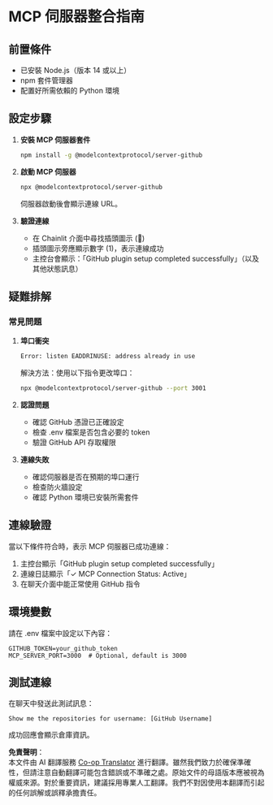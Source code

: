 <!--
CO_OP_TRANSLATOR_METADATA:
{
  "original_hash": "c4be907703b836d1a1c360db20da4de9",
  "translation_date": "2025-07-12T14:14:55+00:00",
  "source_file": "11-mcp/code_samples/github-mcp/MCP_SETUP.md",
  "language_code": "hk"
}
-->
# MCP 伺服器整合指南

## 前置條件
- 已安裝 Node.js（版本 14 或以上）
- npm 套件管理器
- 配置好所需依賴的 Python 環境

## 設定步驟

1. **安裝 MCP 伺服器套件**  
   ```bash
   npm install -g @modelcontextprotocol/server-github
   ```

2. **啟動 MCP 伺服器**  
   ```bash
   npx @modelcontextprotocol/server-github
   ```  
   伺服器啟動後會顯示連線 URL。

3. **驗證連線**  
   - 在 Chainlit 介面中尋找插頭圖示 (🔌)  
   - 插頭圖示旁應顯示數字 (1)，表示連線成功  
   - 主控台會顯示：「GitHub plugin setup completed successfully」（以及其他狀態訊息）

## 疑難排解

### 常見問題

1. **埠口衝突**  
   ```bash
   Error: listen EADDRINUSE: address already in use
   ```  
   解決方法：使用以下指令更改埠口：  
   ```bash
   npx @modelcontextprotocol/server-github --port 3001
   ```

2. **認證問題**  
   - 確認 GitHub 憑證已正確設定  
   - 檢查 .env 檔案是否包含必要的 token  
   - 驗證 GitHub API 存取權限

3. **連線失敗**  
   - 確認伺服器是否在預期的埠口運行  
   - 檢查防火牆設定  
   - 確認 Python 環境已安裝所需套件

## 連線驗證

當以下條件符合時，表示 MCP 伺服器已成功連線：  
1. 主控台顯示「GitHub plugin setup completed successfully」  
2. 連線日誌顯示「✓ MCP Connection Status: Active」  
3. 在聊天介面中能正常使用 GitHub 指令

## 環境變數

請在 .env 檔案中設定以下內容：  
```
GITHUB_TOKEN=your_github_token
MCP_SERVER_PORT=3000  # Optional, default is 3000
```

## 測試連線

在聊天中發送此測試訊息：  
```
Show me the repositories for username: [GitHub Username]
```  
成功回應會顯示倉庫資訊。

**免責聲明**：  
本文件由 AI 翻譯服務 [Co-op Translator](https://github.com/Azure/co-op-translator) 進行翻譯。雖然我們致力於確保準確性，但請注意自動翻譯可能包含錯誤或不準確之處。原始文件的母語版本應被視為權威來源。對於重要資訊，建議採用專業人工翻譯。我們不對因使用本翻譯而引起的任何誤解或誤釋承擔責任。